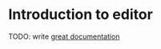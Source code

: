 # Introduction to editor

TODO: write [great documentation](http://jacobian.org/writing/what-to-write/)
